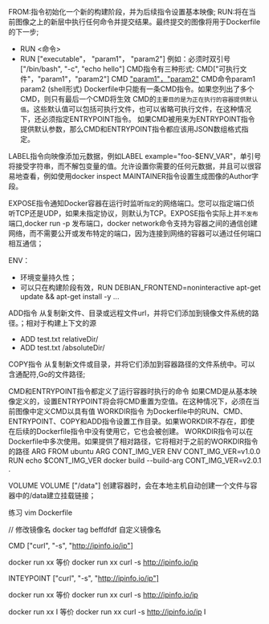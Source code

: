 FROM:指令初始化一个新的构建阶段，并为后续指令设置基本映像;
RUN:将在当前图像之上的新层中执行任何命令并提交结果。最终提交的图像将用于Dockerfile的下一步;
- RUN <命令> 
- RUN ["executable"， "param1"， "param2"] 
例如：必须时双引号["/bin/bash", "-c", "echo hello"]
CMD指令有三种形式:
CMD["可执行文件"，"param1"，"param2"]
CMD ["param1"，"param2"](作为ENTRYPOINT的默认参数)
CMD命令param1 param2 (shell形式) 
Dockerfile中只能有一条CMD指令。如果您列出了多个CMD，则只有最后一个CMD将生效
CMD的`主要目的是为正在执行的容器提供默认值`。这些默认值可以包括可执行文件，也可以省略可执行文件，在这种情况下，还必须指定ENTRYPOINT指令。
如果CMD被用来为ENTRYPOINT指令提供默认参数，那么CMD和ENTRYPOINT指令都应该用JSON数组格式指定。

LABEL指令向映像添加元数据，例如LABEL example="foo-$ENV_VAR"，单引号将接受字符串，而不解包变量的值。允许设置你需要的任何元数据，并且可以很容易地查看，例如使用docker inspect
MAINTAINER指令设置生成图像的Author字段。

EXPOSE指令通知Docker容器在运行时监听`指定`的网络端口。您可以指定端口侦听TCP还是UDP，如果未指定协议，则默认为TCP。EXPOSE指令实际上并`不发布`端口,docker run -p 发布端口，docker network命令支持为容器之间的通信创建网络，而不需要公开或发布特定的端口，因为连接到网络的容器可以通过任何端口相互通信；

ENV：
- 环境变量持久性；
- 可以只在构建阶段有效，RUN DEBIAN_FRONTEND=noninteractive apt-get update && apt-get install -y ...

ADD指令
从<src>复制新文件、目录或远程文件url，并将它们添加到镜像文件系统的路径<dest>。；相对于构建上下文的源
- ADD test.txt relativeDir/
- ADD test.txt /absoluteDir/

COPY指令
从<src>复制新文件或目录，并将它们添加到容器路径<dest>的文件系统中。可以含通配符,Go的文件路径;

CMD和ENTRYPOINT指令都定义了运行容器时执行的命令
如果CMD是从基本映像定义的，设置ENTRYPOINT将会将CMD重置为空值。在这种情况下，必须在当前图像中定义CMD以具有值
WORKDIR指令
为Dockerfile中的RUN、CMD、ENTRYPOINT、COPY和ADD指令设置工作目录。如果WORKDIR不存在，即使在后续的Dockerfile指令中没有使用它，它也会被创建。 WORKDIR指令可以在Dockerfile中多次使用。如果提供了相对路径，它将相对于之前的WORKDIR指令的路径
ARG
FROM ubuntu
ARG CONT_IMG_VER
ENV CONT_IMG_VER=v1.0.0
RUN echo $CONT_IMG_VER
docker build --build-arg CONT_IMG_VER=v2.0.1 .

VOLUME
VOLUME ["/data"]
创建容器时，会在本地主机自动创建一个文件与容器中的/data建立挂载链接；

练习
vim Dockerfile

// 修改镜像名
docker tag beffdfdf 自定义镜像名

CMD ["curl", "-s", "http://ipinfo.io/ip"]

docker run xx 等价 docker run xx curl -s http://ipinfo.io/ip

INTEYPOINT ["curl", "-s", "http://ipinfo.io/ip"]

docker run xx 等价 docker run xx curl -s http://ipinfo.io/ip

docker run xx I 等价 docker run xx curl -s http://ipinfo.io/ip I

